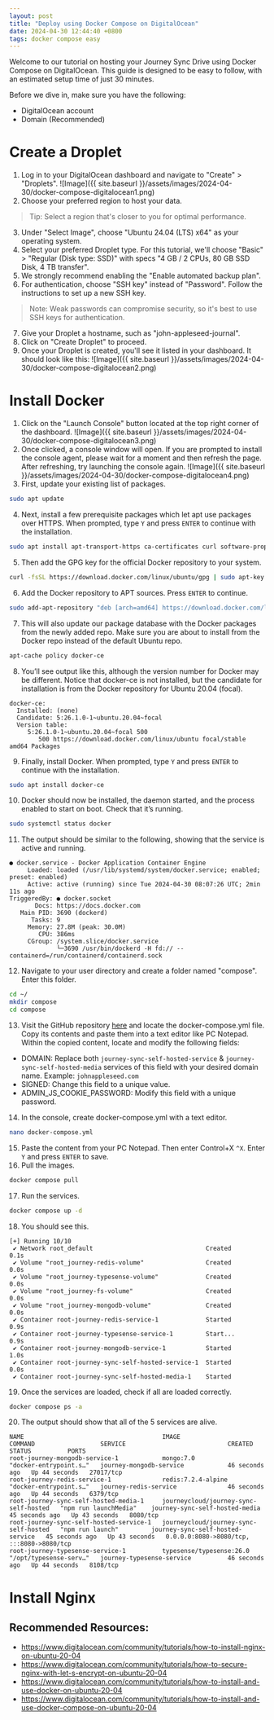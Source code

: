```yaml
---
layout: post
title: "Deploy using Docker Compose on DigitalOcean"
date: 2024-04-30 12:44:40 +0800
tags: docker compose easy
---
```


Welcome to our tutorial on hosting your Journey Sync Drive using Docker Compose on DigitalOcean. This guide is designed to be easy to follow, with an estimated setup time of just 30 minutes.

Before we dive in, make sure you have the following:
* DigitalOcean account
* Domain (Recommended)

# Create a Droplet
1. Log in to your DigitalOcean dashboard and navigate to "Create" > "Droplets".
![Image]({{ site.baseurl }}/assets/images/2024-04-30/docker-compose-digitalocean1.png)
2. Choose your preferred region to host your data.
> Tip: Select a region that's closer to you for optimal performance.
3. Under "Select Image", choose "Ubuntu 24.04 (LTS) x64" as your operating system.
4. Select your preferred Droplet type. For this tutorial, we'll choose "Basic" > "Regular (Disk type: SSD)" with specs "4 GB / 2 CPUs, 80 GB SSD Disk, 4 TB transfer".
5. We strongly recommend enabling the "Enable automated backup plan".
6. For authentication, choose "SSH key" instead of "Password". Follow the instructions to set up a new SSH key. 
> Note: Weak passwords can compromise security, so it's best to use SSH keys for authentication.
7. Give your Droplet a hostname, such as "john-appleseed-journal".
8. Click on "Create Droplet" to proceed.
9. Once your Droplet is created, you'll see it listed in your dashboard. It should look like this:
![Image]({{ site.baseurl }}/assets/images/2024-04-30/docker-compose-digitalocean2.png)

# Install Docker
1. Click on the "Launch Console" button located at the top right corner of the dashboard.
![Image]({{ site.baseurl }}/assets/images/2024-04-30/docker-compose-digitalocean3.png)
2. Once clicked, a console window will open. If you are prompted to install the console agent, please wait for a moment and then refresh the page. After refreshing, try launching the console again.
![Image]({{ site.baseurl }}/assets/images/2024-04-30/docker-compose-digitalocean4.png)
3. First, update your existing list of packages.
```sh
sudo apt update
```
4. Next, install a few prerequisite packages which let apt use packages over HTTPS. When prompted, type `Y` and press `ENTER` to continue with the installation.
```sh
sudo apt install apt-transport-https ca-certificates curl software-properties-common
```
5. Then add the GPG key for the official Docker repository to your system.
```sh
curl -fsSL https://download.docker.com/linux/ubuntu/gpg | sudo apt-key add -
```
6. Add the Docker repository to APT sources. Press `ENTER` to continue.
```sh
sudo add-apt-repository "deb [arch=amd64] https://download.docker.com/linux/ubuntu focal stable"
```
7. This will also update our package database with the Docker packages from the newly added repo. Make sure you are about to install from the Docker repo instead of the default Ubuntu repo.
```sh
apt-cache policy docker-ce
```
8. You’ll see output like this, although the version number for Docker may be different. Notice that docker-ce is not installed, but the candidate for installation is from the Docker repository for Ubuntu 20.04 (focal).
```
docker-ce:
  Installed: (none)
  Candidate: 5:26.1.0-1~ubuntu.20.04~focal
  Version table:
     5:26.1.0-1~ubuntu.20.04~focal 500
        500 https://download.docker.com/linux/ubuntu focal/stable amd64 Packages
```
9. Finally, install Docker. When prompted, type `Y` and press `ENTER` to continue with the installation.
```sh
sudo apt install docker-ce
```
10. Docker should now be installed, the daemon started, and the process enabled to start on boot. Check that it’s running.
```sh
sudo systemctl status docker
```
11. The output should be similar to the following, showing that the service is active and running.
```
● docker.service - Docker Application Container Engine
     Loaded: loaded (/usr/lib/systemd/system/docker.service; enabled; preset: enabled)
     Active: active (running) since Tue 2024-04-30 08:07:26 UTC; 2min 11s ago
TriggeredBy: ● docker.socket
       Docs: https://docs.docker.com
   Main PID: 3690 (dockerd)
      Tasks: 9
     Memory: 27.8M (peak: 30.0M)
        CPU: 386ms
     CGroup: /system.slice/docker.service
             └─3690 /usr/bin/dockerd -H fd:// --containerd=/run/containerd/containerd.sock
```
12. Navigate to your user directory and create a folder named "compose". Enter this folder.
```sh
cd ~/
mkdir compose
cd compose
```
13. Visit the GitHub repository [here](https://github.com/Journey-Cloud/self-hosted-boilerplate/blob/main/docker-compose/docker-compose.yml) and locate the docker-compose.yml file. Copy its contents and paste them into a text editor like PC Notepad. Within the copied content, locate and modify the following fields: 
  * DOMAIN: Replace both `journey-sync-self-hosted-service` & `journey-sync-self-hosted-media` services of this field with your desired domain name. Example: `johnappleseed.com`
  * SIGNED: Change this field to a unique value.
  * ADMIN_JS_COOKIE_PASSWORD: Modify this field with a unique password.
14. In the console, create docker-compose.yml with a text editor.
```sh
nano docker-compose.yml
```
15. Paste the content from your PC Notepad. Then enter Control+X `^X`. Enter `Y` and press `ENTER` to save.
16. Pull the images.
```sh
docker compose pull
```
17. Run the services.
```sh
docker compose up -d
```
18. You should see this.
```
[+] Running 10/10
 ✔ Network root_default                               Created                                               0.1s 
 ✔ Volume "root_journey-redis-volume"                 Created                                               0.0s 
 ✔ Volume "root_journey-typesense-volume"             Created                                               0.0s 
 ✔ Volume "root_journey-fs-volume"                    Created                                               0.0s 
 ✔ Volume "root_journey-mongodb-volume"               Created                                               0.0s 
 ✔ Container root-journey-redis-service-1             Started                                               0.9s 
 ✔ Container root-journey-typesense-service-1         Start...                                              0.9s 
 ✔ Container root-journey-mongodb-service-1           Started                                               1.0s 
 ✔ Container root-journey-sync-self-hosted-service-1  Started                                               0.0s 
 ✔ Container root-journey-sync-self-hosted-media-1    Started 
 ```
19. Once the services are loaded, check if all are loaded correctly.
```sh
docker compose ps -a
```
20. The output should show that all of the 5 services are alive.
```
NAME                                      IMAGE                                   COMMAND                  SERVICE                            CREATED          STATUS          PORTS
root-journey-mongodb-service-1            mongo:7.0                               "docker-entrypoint.s…"   journey-mongodb-service            46 seconds ago   Up 44 seconds   27017/tcp
root-journey-redis-service-1              redis:7.2.4-alpine                      "docker-entrypoint.s…"   journey-redis-service              46 seconds ago   Up 44 seconds   6379/tcp
root-journey-sync-self-hosted-media-1     journeycloud/journey-sync-self-hosted   "npm run launchMedia"    journey-sync-self-hosted-media     45 seconds ago   Up 43 seconds   8080/tcp
root-journey-sync-self-hosted-service-1   journeycloud/journey-sync-self-hosted   "npm run launch"         journey-sync-self-hosted-service   45 seconds ago   Up 43 seconds   0.0.0.0:8080->8080/tcp, :::8080->8080/tcp
root-journey-typesense-service-1          typesense/typesense:26.0                "/opt/typesense-serv…"   journey-typesense-service          46 seconds ago   Up 44 seconds   8108/tcp
```

# Install Nginx


<!-- You’ll find this post in your `_posts` directory. Go ahead and edit it and re-build the site to see your changes. You can rebuild the site in many different ways, but the most common way is to run `jekyll serve`, which launches a web server and auto-regenerates your site when a file is updated.

Jekyll requires blog post files to be named according to the following format:

`YEAR-MONTH-DAY-title.MARKUP`

Where `YEAR` is a four-digit number, `MONTH` and `DAY` are both two-digit numbers, and `MARKUP` is the file extension representing the format used in the file. After that, include the necessary front matter. Take a look at the source for this post to get an idea about how it works.

Jekyll also offers powerful support for code snippets:

{% highlight ruby %}
def print_hi(name)
  puts "Hi, #{name}"
end
print_hi('Tom')
#=> prints 'Hi, Tom' to STDOUT.
{% endhighlight %}

Check out the [Jekyll docs][jekyll-docs] for more info on how to get the most out of Jekyll. File all bugs/feature requests at [Jekyll’s GitHub repo][jekyll-gh]. If you have questions, you can ask them on [Jekyll Talk][jekyll-talk].

[jekyll-docs]: https://jekyllrb.com/docs/home
[jekyll-gh]:   https://github.com/jekyll/jekyll
[jekyll-talk]: https://talk.jekyllrb.com/ -->

## Recommended Resources:
* https://www.digitalocean.com/community/tutorials/how-to-install-nginx-on-ubuntu-20-04
* https://www.digitalocean.com/community/tutorials/how-to-secure-nginx-with-let-s-encrypt-on-ubuntu-20-04
* https://www.digitalocean.com/community/tutorials/how-to-install-and-use-docker-on-ubuntu-20-04
* https://www.digitalocean.com/community/tutorials/how-to-install-and-use-docker-compose-on-ubuntu-20-04
